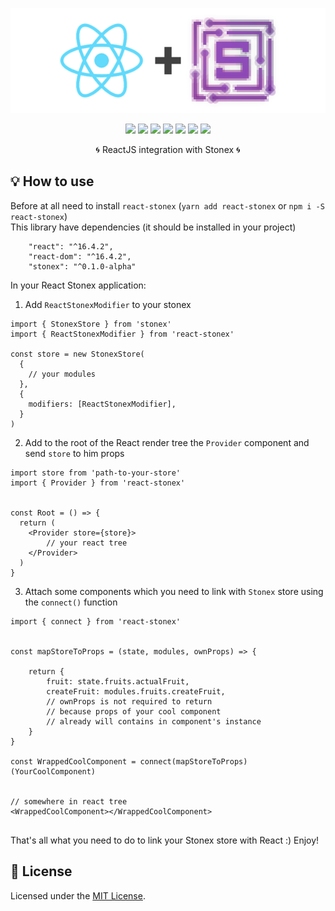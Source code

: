 <div align="center">

  [![react-stonex](./logo.png)](https://www.npmjs.com/package/react-stonex) 

  [![](https://img.shields.io/badge/license-MIT-red.svg)](./LICENSE)
  [![](https://img.shields.io/npm/v/react-stonex.svg)](https://www.npmjs.com/package/react-stonex)
  [![](https://img.shields.io/travis/acacode/react-stonex.svg)](https://travis-ci.org/acacode/react-stonex)
  [![](https://www.codefactor.io/repository/github/acacode/react-stonex/badge/master)](https://www.codefactor.io/repository/github/acacode/react-stonex/overview/master)
  [![](https://img.shields.io/npm/dm/react-stonex.svg)](http://npm-stat.com/charts.html?package=react-stonex)
  [![](https://badgen.net/bundlephobia/min/react-stonex)](https://bundlephobia.com/result?p=react-stonex)
  [![](https://badgen.net/bundlephobia/minzip/react-stonex)](https://bundlephobia.com/result?p=react-stonex)

  <p>
    🌀 ReactJS integration with Stonex 🌀️
  </p>
</div>


## 💡 How to use  
Before at all need to install `react-stonex` (`yarn add react-stonex` or `npm i -S react-stonex`)  
This library have dependencies (it should be installed in your project)  

```
    "react": "^16.4.2",
    "react-dom": "^16.4.2",
    "stonex": "^0.1.0-alpha"
```

In your React Stonex application:  

1. Add `ReactStonexModifier` to your stonex  

```
import { StonexStore } from 'stonex'
import { ReactStonexModifier } from 'react-stonex'

const store = new StonexStore(
  {
    // your modules
  },
  {
    modifiers: [ReactStonexModifier],
  }
)
```

2. Add to the root of the React render tree the `Provider` component and send `store` to him props  

```
import store from 'path-to-your-store'
import { Provider } from 'react-stonex'


const Root = () => {
  return (
    <Provider store={store}>
        // your react tree
    </Provider>
  )
}
```

3. Attach some components which you need to link with `Stonex` store using the `connect()` function  

```
import { connect } from 'react-stonex'


const mapStoreToProps = (state, modules, ownProps) => {

    return {
        fruit: state.fruits.actualFruit,
        createFruit: modules.fruits.createFruit,
        // ownProps is not required to return
        // because props of your cool component
        // already will contains in component's instance
    }
}

const WrappedCoolComponent = connect(mapStoreToProps)(YourCoolComponent)


// somewhere in react tree
<WrappedCoolComponent></WrappedCoolComponent>


```

That's all what you need to do to link your Stonex store with React :) Enjoy!




## 📝 License

Licensed under the [MIT License](./LICENSE).